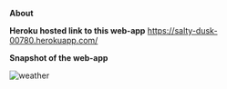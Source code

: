 <b> About </b>
<br>

<b>Heroku hosted link to this web-app</b> https://salty-dusk-00780.herokuapp.com/

<b>Snapshot of the web-app </b>

![weather](https://user-images.githubusercontent.com/41718296/94336221-055dd400-ffff-11ea-8559-72ef833ff990.jpg)
